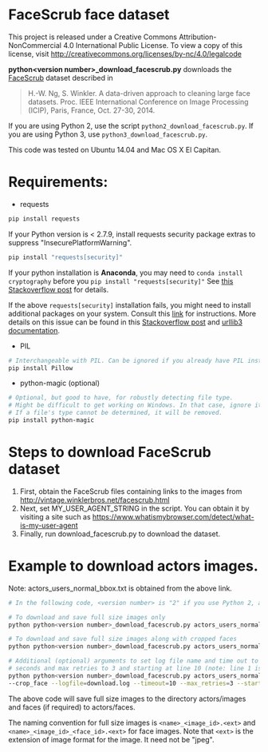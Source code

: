 # FaceScrub face dataset

This project is released under a Creative Commons Attribution-NonCommercial 4.0 International Public License.
To view a copy of this license, visit <http://creativecommons.org/licenses/by-nc/4.0/legalcode>

**python\<version number\>\_download_facescrub.py** downloads the [FaceScrub](http://vintage.winklerbros.net/facescrub.html) dataset described in 

> H.-W. Ng, S. Winkler.
> A data-driven approach to cleaning large face datasets.
> Proc. IEEE International Conference on Image Processing (ICIP), Paris, France, Oct. 27-30, 2014.

If you are using Python 2, use the script `python2_download_facescrub.py`.
If you are using Python 3, use `python3_download_facescrub.py`.

This code was tested on Ubuntu 14.04 and Mac OS X El Capitan.

# Requirements:

* requests

```bash
pip install requests

```

If your Python version is < 2.7.9,
install requests security package extras to suppress "InsecurePlatformWarning".
```bash
pip install "requests[security]"
```

If your python installation is **Anaconda**, you may need to `conda install cryptography` before you `pip install "requests[security]"`
See [this Stackoverflow post](http://stackoverflow.com/questions/29099404/ssl-insecureplatform-error-when-using-requests-package?lq=1) for details.

If the above `requests[security]` installation fails, you might need to install additional packages on your system.
Consult this [link](http://stackoverflow.com/questions/29099404/ssl-insecureplatform-error-when-using-requests-package) for instructions.
More details on this issue can be found in this [Stackoverflow post](http://stackoverflow.com/questions/29134512/insecureplatformwarning-a-true-sslcontext-object-is-not-available-this-prevent)
and [urllib3 documentation](https://urllib3.readthedocs.org/en/latest/security.html#pyopenssl).

* PIL

```bash
# Interchangeable with PIL. Can be ignored if you already have PIL installed
pip install Pillow
```

* python-magic (optional)

```bash
# Optional, but good to have, for robustly detecting file type.
# Might be difficult to get working on Windows. In that case, ignore it.
# If a file's type cannot be determined, it will be removed.
pip install python-magic
```

# Steps to download FaceScrub dataset
1. First, obtain the FaceScrub files containing links to the images from <http://vintage.winklerbros.net/facescrub.html>
2. Next, set MY_USER_AGENT_STRING in the script. You can obtain it by visiting a site such as <https://www.whatismybrowser.com/detect/what-is-my-user-agent>
3. Finally, run download_facescrub.py to download the dataset.

# Example to download actors images.

Note: actors_users_normal_bbox.txt is obtained from the above link.

```bash
# In the following code, <version number> is "2" if you use Python 2, and "3" if you use Python 3.

# To download and save full size images only
python python<version number>_download_facescrub.py actors_users_normal_bbox.txt actors/

# To download and save full size images along with cropped faces
python python<version number>_download_facescrub.py actors_users_normal_bbox.txt actors/ --crop_face

# Additional (optional) arguments to set log file name and time out to 10
# seconds and max retries to 3 and starting at line 10 (note: line 1 is header)
python python<version number>_download_facescrub.py actors_users_normal_bbox.txt actors/ \
--crop_face --logfile=download.log --timeout=10 --max_retries=3 --start_at_line=10

```

The above code will save full size images to the directory actors/images and faces (if required) to actors/faces.

The naming convention for full size images is ``<name>_<image_id>.<ext>`` and ``<name>_<image_id>_<face_id>.<ext>`` for face images.
Note that `<ext>` is the extension of image format for the image. It need not be "jpeg".


